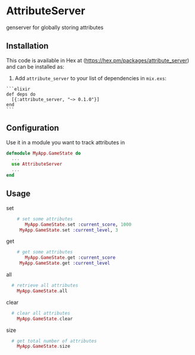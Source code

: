 # AttributeServer

genserver for globally storing attributes

## Installation

This code is available in Hex at (https://hex.pm/packages/attribute_server) and can be installed as:

  1. Add `attribute_server` to your list of dependencies in `mix.exs`:

    ```elixir
    def deps do
      [{:attribute_server, "~> 0.1.0"}]
    end
    ```

## Configuration   

Use it in a module you want to track attributes in

```elixir
defmodule MyApp.GameState do
  ...
  use AttributeServer
  ...
end  
```

## Usage

set
```elixir
    # set some attributes
	   MyApp.GameState.set :current_score, 1000
     MyApp.GameState.set :current_level, 3
```

get
```elixir
    # get some attributes
	   MyApp.GameState.get :current_score
     MyApp.GameState.get :current_level
```

all
```elixir
  # retrieve all attributes
	MyApp.GameState.all
```

clear
```elixir
  # clear all attributes
	MyApp.GameState.clear
```

size
```elixir
  # get total number of attributes
	MyApp.GameState.size
```
